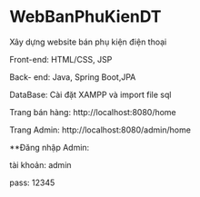 # WebBanPhuKienDT
Xây dựng website bán phụ kiện điện thoại

Front-end: HTML/CSS, JSP

Back- end: Java, Spring Boot,JPA

DataBase: Cài đặt XAMPP và import file sql 

Trang bán hàng: http://localhost:8080/home

Trang Admin: http://localhost:8080/admin/home

**Đăng nhập Admin: 
  
  tài khoản: admin 
  
  pass: 12345
